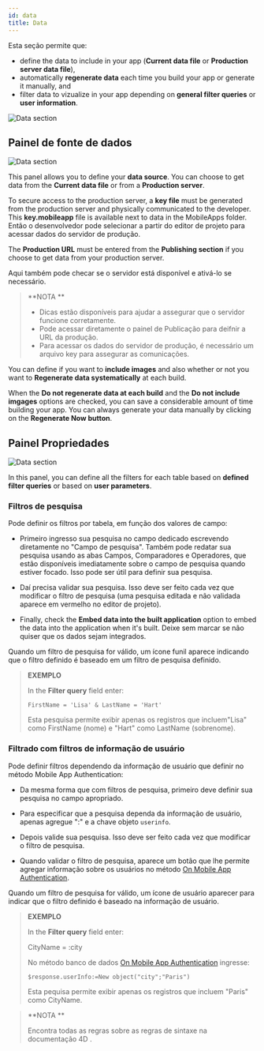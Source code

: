 ```yaml
---
id: data
title: Data
---
```


Esta seção permite que:

* define the data to include in your app (**Current data file** or **Production server data file**),
* automatically **regenerate data** each time you build your app or generate it manually, and
* filter data to vizualize in your app depending on **general filter queries** or **user information**.

![Data section](assets/en/project-editor/Data-tab-4D-for-iOS.png)

## Painel de fonte de dados

![Data section](assets/en/project-editor/Data-source-panel-4D-for-iOS.png)

This panel allows you to define your **data source**. You can choose to get data from the **Current data file** or from a **Production server**.

To secure access to the production server, a **key file** must be generated from the production server and physically communicated to the developer. This **key.mobileapp** file is available next to data in the MobileApps folder. Então o desenvolvedor pode selecionar a partir do editor de projeto para acessar dados do servidor de produção.

The **Production URL** must be entered from the **Publishing section** if you choose to get data from your production server.

Aqui também pode checar se o servidor está disponível e ativá-lo se necessário.

> **NOTA **
> 
> * Dicas estão disponíveis para ajudar a assegurar que o servidor funcione corretamente.
> * Pode acessar diretamente o painel de Publicação para deifnir a URL da produção.
> * Para acessar os dados do servidor de produção, é necessário um arquivo key para assegurar as comunicações.


You can define if you want to **include images** and also whether or not you want to **Regenerate data systematically** at each build.

When the **Do not regenerate data at each build** and the **Do not include imgages** options are checked, you can save a considerable amount of time building your app. You can always generate your data manually by clicking on the **Regenerate Now button**.


## Painel Propriedades

![Data section](assets/en/project-editor/Properties-Panel-4D-for-iOS.png)

In this panel, you can define all the filters for each table based on **defined filter queries** or based on **user parameters**.

### Filtros de pesquisa

Pode definir os filtros por tabela, em função dos valores de campo:

* Primeiro ingresso sua pesquisa no campo dedicado escrevendo diretamente no "Campo de pesquisa". Também pode redatar sua pesquisa usando as abas Campos, Comparadores e Operadores, que estão disponíveis imediatamente sobre o campo de pesquisa quando estiver focado. Isso pode ser útil para definir sua pesquisa.

* Daí precisa validar sua pesquisa. Isso deve ser feito cada vez que modificar o filtro de pesquisa (uma pesquisa editada e não validada aparece em vermelho no editor de projeto).

* Finally, check the **Embed data into the built application** option to embed the data into the application when it's built. Deixe sem marcar se não quiser que os dados sejam integrados.

Quando um filtro de pesquisa for válido, um ícone funil aparece indicando que o filtro definido é baseado em um filtro de pesquisa definido.

> **EXEMPLO** 
> 
> In the **Filter query** field enter:
> 
> `FirstName = 'Lisa' & LastName = 'Hart'`
> 
> Esta pesquisa permite exibir apenas os registros que incluem"Lisa" como FirstName (nome) e "Hart" como LastName (sobrenome).


### Filtrado com filtros de informação de usuário

Pode definir filtros dependendo da informação de usuário que definir no método Mobile App Authentication:

* Da mesma forma que com filtros de pesquisa, primeiro deve definir sua pesquisa no campo apropriado.

* Para especificar que a pesquisa dependa da informação de usuário, apenas agregue ":" e a chave objeto `userinfo`.

* Depois valide sua pesquisa. Isso deve ser feito cada vez que modificar o filtro de pesquisa.

* Quando validar o filtro de pesquisa, aparece um botão que lhe permite agregar informação sobre os usuários no método [On Mobile App Authentication](http://doc.4d.com/4Dv17R3/4D/17-R3/On-Mobile-App-Authentication-database-method.301-3906587.en.html).

Quando um filtro de pesquisa for válido, um ícone de usuário aparecer para indicar que o filtro definido é baseado na informação de usuário.

> **EXEMPLO**
> 
> In the **Filter query** field enter:
> 
> CityName = :city
> 
> No método banco de dados [On Mobile App Authentication](http://doc.4d.com/4Dv17R3/4D/17-R3/On-Mobile-App-Authentication-database-method.301-3906587.en.html) ingresse:
> 
> `$response.userInfo:=New object("city";"Paris")`
> 
> Esta pequisa permite exibir apenas os registros que incluem "Paris" como CityName.


> **NOTA **
> 
> Encontra todas as regras sobre as regras de sintaxe na documentação 4D [](http://livedoc.4d.com/4D-Language-Reference-17-R3/ORDA-DataClass/dataClassquery.301-3907505.en.html).



